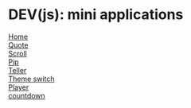 # DEV(js): mini applications
[Home](https://demend2607.github.io/DEV/) <br/>
[Quote](https://demend2607.github.io/DEV/1-quote-generate/) <br/>
[Scroll](https://demend2607.github.io/DEV/2-infinite-scroll/) <br/>
[Pip](https://demend2607.github.io/DEV/3-picture-in-picture/) <br/>
[Teller](https://demend2607.github.io/DEV/4-joke-teller/) <br/>
[Theme switch](https://demend2607.github.io/DEV/5-light-dark-mode/) <br/>
[Player](https://demend2607.github.io/DEV/6-music-player/) <br/>
[countdown](https://demend2607.github.io/DEV/7-custom-countdown/) <br/>
